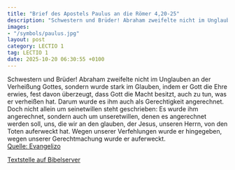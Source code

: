 ```yaml
---
title: "Brief des Apostels Paulus an die Römer 4,20-25"
description: "Schwestern und Brüder! Abraham zweifelte nicht im Unglauben an der Verheißung Gottes, sondern wurde stark im Glauben, indem er Gott die Ehre erwies, fest davon überzeugt, dass Gott die Macht besitzt, auch zu tun, was er verheißen hat. Darum wurde es ihm auch als Gerechtigkeit ang...."
images:
- "/symbols/paulus.jpg"
layout: post
category: LECTIO 1
tag: LECTIO 1
date: 2025-10-20 06:30:55 +0100
---
```

Schwestern und Brüder! Abraham zweifelte nicht im Unglauben an der Verheißung Gottes, sondern wurde stark im Glauben, indem er Gott die Ehre erwies,
fest davon überzeugt, dass Gott die Macht besitzt, auch zu tun, was er verheißen hat.
Darum wurde es ihm auch als Gerechtigkeit angerechnet.<!--more-->
Doch nicht allein um seinetwillen steht geschrieben: Es wurde ihm angerechnet,
sondern auch um unseretwillen, denen es angerechnet werden soll, uns, die wir an den glauben, der Jesus, unseren Herrn, von den Toten auferweckt hat.
Wegen unserer Verfehlungen wurde er hingegeben, wegen unserer Gerechtmachung wurde er auferweckt.<br>
[Quelle: Evangelizo](https://evangeliumtagfuertag.org/DE/gospel)

[Textstelle auf Bibelserver](https://www.bibleserver.com/EU/Römer4,20-25)
